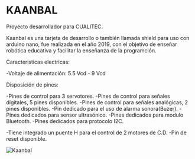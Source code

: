 # KAANBAL
Proyecto desarrollador para CUALITEC.

Kaanbal es una tarjeta de desarrollo o también llamada shield para uso con arduino nano, fue realizada en el año 2019, con el objetivo de enseñar robótica educativa y facilitar la enseñanza de la programción. 

Caracteristicas electricas:

-Voltaje de alimentación: 5.5 Vcd - 9 Vcd

Disposición de pines:

-Pines de control para 3 servotores.
-Pines de control para señales digitales, 5 pines disponibles.
-Pines de control para señales analógicas, 2 pines disponibles.
-Pin dedicado para el uso de alarma sonora(Buzer).
-Pines dedicados para sensor ultrasónico.
-Pines dedicados para modulo Bluetooth.
-Pines dedicados para protocolo I2C.

-Tiene integrado un puente H para el control de 2 motores de C.D.
-Pin de reset disponible.

![Kaanbal](https://user-images.githubusercontent.com/62122521/163729913-973cae45-10c1-4692-9d18-642fb0f467fd.png)

